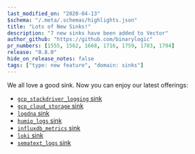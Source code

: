 ```yaml
---
last_modified_on: "2020-04-13"
$schema: "/.meta/.schemas/highlights.json"
title: "Lots of New Sinks!"
description: "7 new sinks have been added to Vector"
author_github: "https://github.com/binarylogic"
pr_numbers: [1555, 1562, 1668, 1716, 1759, 1783, 1794]
release: "0.8.0"
hide_on_release_notes: false
tags: ["type: new feature", "domain: sinks"]
---
```


We all love a good sink. Now you can enjoy our latest offerings:

- [`gcp_stackdriver_logging` sink][docs.sinks.gcp_stackdriver_logs]
- [`gcp_cloud_storage` sink][docs.sinks.gcp_cloud_storage]
- [`logdna` sink][docs.sinks.logdna]
- [`humio_logs` sink][docs.sinks.humio_logs]
- [`influxdb_metrics` sink][docs.sinks.influxdb_metrics]
- [`loki` sink][docs.sinks.loki]
- [`sematext_logs` sink][docs.sinks.sematext_logs]

[docs.sinks.gcp_cloud_storage]: /docs/reference/sinks/gcp_cloud_storage/
[docs.sinks.gcp_stackdriver_logs]: /docs/reference/sinks/gcp_stackdriver_logs/
[docs.sinks.humio_logs]: /docs/reference/sinks/humio_logs/
[docs.sinks.influxdb_metrics]: /docs/reference/sinks/influxdb_metrics/
[docs.sinks.logdna]: /docs/reference/sinks/logdna/
[docs.sinks.loki]: /docs/reference/sinks/loki/
[docs.sinks.sematext_logs]: /docs/reference/sinks/sematext_logs/
